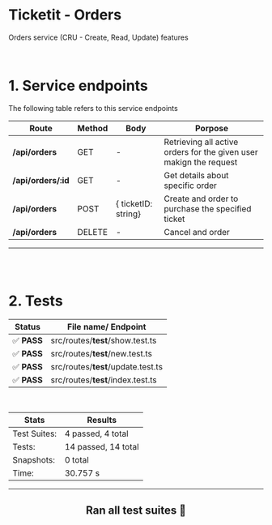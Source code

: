 # **Ticketit - Orders**
Orders service (CRU - Create, Read, Update) features


<br>

# 1. Service endpoints
The following table refers to this service endpoints

| Route | Method | Body | Porpose |
|----|-----|----------|--------------|
**/api/orders**      |  GET | - | Retrieving all active orders for the given user makign the request|
**/api/orders/:id**      |  GET | - | Get details about specific order|
**/api/orders**      |  POST | { ticketID: string} | Create and order to purchase the specified ticket|
**/api/orders**      |  DELETE | - | Cancel and order|


---

<br> <br>

# 2. Tests



**Status** | File name/ Endpoint|
-------|-----------|
 ✅ **PASS** |  src/routes/__test__/show.test.ts
 ✅ **PASS** |  src/routes/__test__/new.test.ts
 ✅ **PASS** |  src/routes/__test__/update.test.ts
 ✅ **PASS** |  src/routes/__test__/index.test.ts

<br>

Stats        | Results
-------------|---------
Test Suites: | 4 passed, 4 total
Tests:       | 14 passed, 14 total
Snapshots:   | 0 total
Time:        | 30.757 s

---

<div align="center">

## Ran all test suites 🎉

</div>